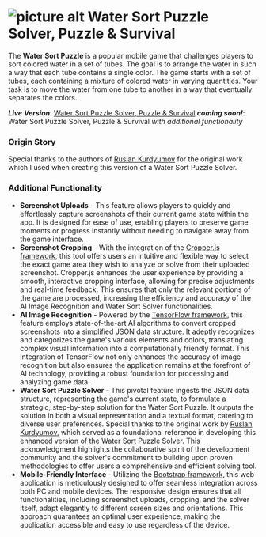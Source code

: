# ![picture alt](http://pns.robertfidler.com/favicon.png "Water Sort Solver") Water Sort Puzzle Solver, Puzzle &amp; Survival
The **Water Sort Puzzle** is a popular mobile game that challenges players to sort colored water in a set of tubes. The goal is to arrange the water in such a way that each tube contains a single color. The game starts with a set of tubes, each containing a mixture of colored water in varying quantities. Your task is to move the water from one tube to another in a way that eventually separates the colors.

***Live Version***: [Water Sort Puzzle Solver, Puzzle &amp; Survival](http://pns.robertfidler.com/)
***coming soon!***: Water Sort Puzzle Solver, Puzzle &amp; Survival *with additional functionality*

### Origin Story ###
Special thanks to the authors of [Ruslan Kurdyumov](https://www.ruslankurdyumov.com/water_sort_solver/) for the original work which I used when creating this version of a Water Sort Puzzle Solver.

### Additional Functionality ###
* **Screenshot Uploads** - This feature allows players to quickly and effortlessly capture screenshots of their current game state within the app. It is designed for ease of use, enabling players to preserve game moments or progress instantly without needing to navigate away from the game interface.
* **Screenshot Cropping** - With the integration of the [Cropper.js framework](https://fengyuanchen.github.io/cropperjs/), this tool offers users an intuitive and flexible way to select the exact game area they wish to analyze or solve from their uploaded screenshot. Cropper.js enhances the user experience by providing a smooth, interactive cropping interface, allowing for precise adjustments and real-time feedback. This ensures that only the relevant portions of the game are processed, increasing the efficiency and accuracy of the AI Image Recognition and Water Sort Solver functionalities.
* **AI Image Recognition** - Powered by the [TensorFlow framework](https://www.tensorflow.org/js/), this feature employs state-of-the-art AI algorithms to convert cropped screenshots into a simplified JSON data structure. It adeptly recognizes and categorizes the game's various elements and colors, translating complex visual information into a computationally friendly format. This integration of TensorFlow not only enhances the accuracy of image recognition but also ensures the application remains at the forefront of AI technology, providing a robust foundation for processing and analyzing game data.
* **Water Sort Puzzle Solver** - This pivotal feature ingests the JSON data structure, representing the game's current state, to formulate a strategic, step-by-step solution for the Water Sort Puzzle. It outputs the solution in both a visual representation and a textual format, catering to diverse user preferences. Special thanks to the original work by [Ruslan Kurdyumov](https://www.ruslankurdyumov.com/about-me.html), which served as a foundational reference in developing this enhanced version of the Water Sort Puzzle Solver. This acknowledgment highlights the collaborative spirit of the development community and the solver's commitment to building upon proven methodologies to offer users a comprehensive and efficient solving tool.
* **Mobile-Friendly Interface** - Utilizing the [Bootstrap framework](https://getbootstrap.com/), this web application is meticulously designed to offer seamless integration across both PC and mobile devices. The responsive design ensures that all functionalities, including screenshot uploads, cropping, and the solver itself, adapt elegantly to different screen sizes and orientations. This approach guarantees an optimal user experience, making the application accessible and easy to use regardless of the device.
